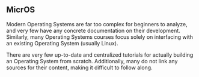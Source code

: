 ## MicrOS
Modern Operating Systems are far too complex for beginners to analyze, and very few have any concrete documentation on their development. Similarly, many Operating Systems courses focus solely on interfacing with an existing Operating System (usually Linux).

There are very few up-to-date and centralized tutorials for actually building an Operating System from scratch. Additionally, many do not link any sources for their content, making it difficult to follow along.

